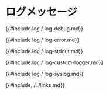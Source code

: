 # <!--Log Messages--> ログメッセージ

<!--{{#include log/log-debug.md}}-->
{{#include log / log-debug.md}}

<!--{{#include log/log-error.md}}-->
{{#include log / log-error.md}}

<!--{{#include log/log-stdout.md}}-->
{{#include log / log-stdout.md}}

<!--{{#include log/log-custom-logger.md}}-->
{{#include log / log-custom-logger.md}}

<!--{{#include log/log-syslog.md}}-->
{{#include log / log-syslog.md}}

<!--{{#include../../links.md}}-->
{{#include../../links.md}}
